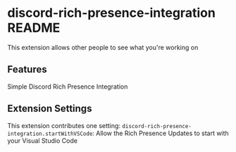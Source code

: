 # discord-rich-presence-integration README

This extension allows other people to see what you're working on

## Features

Simple Discord Rich Presence Integration

## Extension Settings

This extension contributes one setting:
`discord-rich-presence-integration.startWithVSCode`: Allow the Rich Presence Updates to start with your Visual Studio Code
